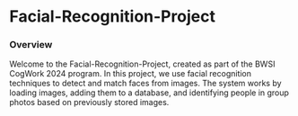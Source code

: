 # Facial-Recognition-Project

### Overview
Welcome to the Facial-Recognition-Project, created as part of the BWSI CogWork 2024 program. In this project, we use facial recognition techniques to detect and match faces from images. The system works by loading images, adding them to a database, and identifying people in group photos based on previously stored images.
